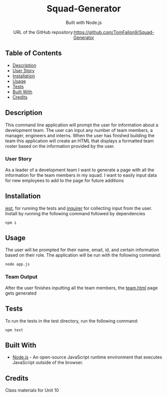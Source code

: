 <div align="center">

# Squad-Generator

Built with Node.js

 URL of the GitHub repository:https://github.com/TomFallon9/Squad-Generator



</div>

## Table of Contents 

* [Description](#description)
* [User Story](#user-story)
* [Installation](#installation)
* [Usage](#usage)
* [Tests](#tests)
* [Built With](#built-with)
* [Credits](#credits)


## Description

This command line application will prompt the user for information about a development team. The user can input any number of team members, a manager, engineers and interns. When the user has finished building the team this application will create an HTML that displays a formatted team roster based on the information provided by the user.

### User Story

As a leader of a development team I want to generate a page with all the information for the team members in my squad. I want to easily input data for new employees to add to the page for future additions

## Installation

 [jest](https://jestjs.io/), for running the tests and [inquirer](https://www.npmjs.com/package/inquirer) for collecting input from the user. Install by running the following command followed by dependencies
```
npm i
```

## Usage

The user will be prompted for their name, email, id, and certain information based on their role.  The application will be run with the following command:
```
node app.js
```

### Team Output

After the user finishes inputting all the team members, the [team.html](/team.html) page gets generated


    
</p>

## Tests

To run the tests in the test directory, run the following command:
```
npm test
```

## Built With

* [Node.js](https://nodejs.org/en/) - An open-source JavaScript runtime environment that executes JavaScript outside of the browser. 

## Credits

Class materials for Unit 10 

